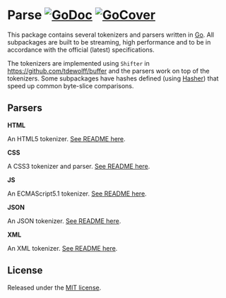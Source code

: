 # Parse [![GoDoc](http://godoc.org/github.com/tdewolff/parse?status.svg)](http://godoc.org/github.com/tdewolff/parse) [![GoCover](http://gocover.io/_badge/github.com/tdewolff/parse)](http://gocover.io/github.com/tdewolff/parse)

This package contains several tokenizers and parsers written in [Go][1]. All subpackages are built to be streaming, high performance and to be in accordance with the official (latest) specifications.

The tokenizers are implemented using `Shifter` in https://github.com/tdewolff/buffer and the parsers work on top of the tokenizers. Some subpackages have hashes defined (using [Hasher](https://github.com/tdewolff/hasher)) that speed up common byte-slice comparisons.

## Parsers
**HTML**

An HTML5 tokenizer. [See README here](https://github.com/tdewolff/parse/tree/master/html).

**CSS**

A CSS3 tokenizer and parser. [See README here](https://github.com/tdewolff/parse/tree/master/css).

**JS**

An ECMAScript5.1 tokenizer. [See README here](https://github.com/tdewolff/parse/tree/master/js).

**JSON**

An JSON tokenizer. [See README here](https://github.com/tdewolff/parse/tree/master/json).

**XML**

An XML tokenizer. [See README here](https://github.com/tdewolff/parse/tree/master/xml).

## License
Released under the [MIT license](LICENSE.md).

[1]: http://golang.org/ "Go Language"
